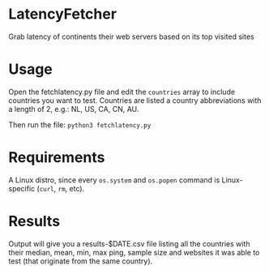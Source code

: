 # LatencyFetcher
Grab latency of continents their web servers based on its top visited sites

# Usage

Open the fetchlatency.py file and edit the ``countries`` array to include countries you want to test. Countries are listed a country abbreviations with a length of 2, e.g.: NL, US, CA, CN, AU.

Then run the file: ``python3 fetchlatency.py``

# Requirements

A Linux distro, since every ``os.system`` and ``os.popen`` command is Linux-specific (``curl``, ``rm``, etc).

# Results

Output will give you a results-$DATE.csv file listing all the countries with their median, mean, min, max ping, sample size and websites it was able to test (that originate from the same country).
